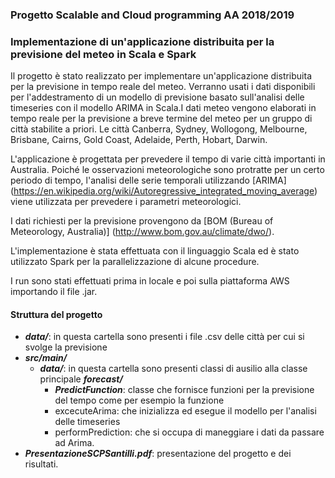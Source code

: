 ### Progetto Scalable and Cloud programming AA 2018/2019 
### Implementazione di un'applicazione distribuita per la previsione del meteo in Scala e Spark

Il progetto è stato realizzato per implementare un'applicazione distribuita per la previsione in tempo reale del meteo.
Verranno usati i dati disponibili per l'addestramento di un modello di previsione basato sull'analisi delle timeseries con il modello ARIMA in Scala.I dati meteo vengono elaborati in tempo reale per la previsione a breve termine del meteo per un gruppo di città stabilite a priori. Le città Canberra, Sydney, Wollogong, Melbourne, Brisbane, Cairns, Gold Coast, Adelaide, Perth, Hobart, Darwin.

L'applicazione è progettata per prevedere il tempo di varie città importanti in Australia. Poiché le osservazioni meteorologiche sono protratte per un certo periodo di tempo, l'analisi delle serie temporali utilizzando [ARIMA] (https://en.wikipedia.org/wiki/Autoregressive_integrated_moving_average) viene utilizzata per prevedere i parametri meteorologici.

I dati richiesti per la previsione provengono da [BOM (Bureau of Meteorology, Australia)] (http://www.bom.gov.au/climate/dwo/).

L'implementazione è stata effettuata con il linguaggio Scala ed è stato utilizzato Spark per la parallelizzazione di alcune procedure.

I run sono stati effettuati prima in locale e poi sulla piattaforma AWS importando il file .jar.

#### Struttura del progetto

* **_data/_**: in questa cartella sono presenti i file .csv delle città per cui si svolge la previsione
* **_src/main/_**
    * **_data/_**: in questa cartella sono presenti classi di ausilio alla classe principale
      **_forecast/_**  
      * _**PredictFunction**_: classe che fornisce funzioni per la previsione del tempo come per esempio la funzione 
      - excecuteArima:  che inizializza ed esegue il modello per l'analisi delle timeseries
      - performPrediction: che si occupa di maneggiare i dati da passare ad Arima. 
* **_PresentazioneSCPSantilli.pdf_**: presentazione del progetto e dei risultati.